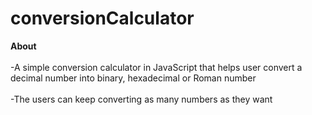 # conversionCalculator

<strong>About</strong><br>
<br>
-A simple conversion calculator in JavaScript that helps user convert a decimal number into binary, hexadecimal or Roman number<br>
<br>
-The users can keep converting as many numbers as they want
